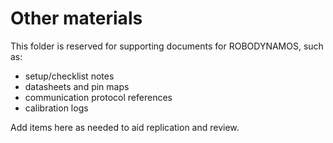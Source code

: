 Other materials
====

This folder is reserved for supporting documents for ROBODYNAMOS, such as:

- setup/checklist notes
- datasheets and pin maps
- communication protocol references
- calibration logs

Add items here as needed to aid replication and review.

